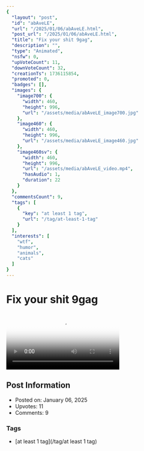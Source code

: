 ```yaml
---
{
  "layout": "post",
  "id": "abAveLE",
  "url": "/2025/01/06/abAveLE.html",
  "post_url": "/2025/01/06/abAveLE.html",
  "title": "Fix your shit 9gag",
  "description": "",
  "type": "Animated",
  "nsfw": 0,
  "upVoteCount": 11,
  "downVoteCount": 32,
  "creationTs": 1736115854,
  "promoted": 0,
  "badges": [],
  "images": {
    "image700": {
      "width": 460,
      "height": 996,
      "url": "/assets/media/abAveLE_image700.jpg"
    },
    "image460": {
      "width": 460,
      "height": 996,
      "url": "/assets/media/abAveLE_image460.jpg"
    },
    "image460sv": {
      "width": 460,
      "height": 996,
      "url": "/assets/media/abAveLE_video.mp4",
      "hasAudio": 1,
      "duration": 22
    }
  },
  "commentsCount": 9,
  "tags": [
    {
      "key": "at least 1 tag",
      "url": "/tag/at-least-1-tag"
    }
  ],
  "interests": [
    "wtf",
    "humor",
    "animals",
    "cats"
  ]
}
---
```


# Fix your shit 9gag

<video controls playsinline loop poster="/assets/media/abAveLE_image460.jpg">
  <source src="/assets/media/abAveLE_video.mp4" type="video/mp4">
  Your browser does not support the video tag.
</video>

## Post Information

- Posted on: January 06, 2025
- Upvotes: 11
- Comments: 9

### Tags

- [at least 1 tag](/tag/at least 1 tag)
